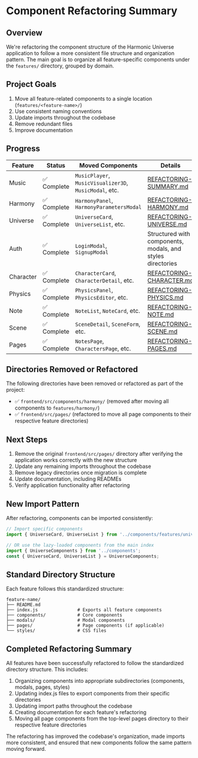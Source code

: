 # Component Refactoring Summary

## Overview

We're refactoring the component structure of the Harmonic Universe application to follow a more consistent file structure and organization pattern. The main goal is to organize all feature-specific components under the `features/` directory, grouped by domain.

## Project Goals

1. Move all feature-related components to a single location (`features/<feature-name>/`)
2. Use consistent naming conventions
3. Update imports throughout the codebase
4. Remove redundant files
5. Improve documentation

## Progress

| Feature | Status | Moved Components | Details |
|---------|--------|------------------|---------|
| Music | ✅ Complete | `MusicPlayer`, `MusicVisualizer3D`, `MusicModal`, etc. | [REFACTORING-SUMMARY.md](./REFACTORING-SUMMARY.md) |
| Harmony | ✅ Complete | `HarmonyPanel`, `HarmonyParametersModal` | [REFACTORING-HARMONY.md](./REFACTORING-HARMONY.md) |
| Universe | ✅ Complete | `UniverseCard`, `UniverseList`, etc. | [REFACTORING-UNIVERSE.md](./REFACTORING-UNIVERSE.md) |
| Auth | ✅ Complete | `LoginModal`, `SignupModal` | Structured with components, modals, and styles directories |
| Character | ✅ Complete | `CharacterCard`, `CharacterDetail`, etc. | [REFACTORING-CHARACTER.md](./REFACTORING-CHARACTER.md) |
| Physics | ✅ Complete | `PhysicsPanel`, `PhysicsEditor`, etc. | [REFACTORING-PHYSICS.md](./REFACTORING-PHYSICS.md) |
| Note | ✅ Complete | `NoteList`, `NoteCard`, etc. | [REFACTORING-NOTE.md](./REFACTORING-NOTE.md) |
| Scene | ✅ Complete | `SceneDetail`, `SceneForm`, etc. | [REFACTORING-SCENE.md](./REFACTORING-SCENE.md) |
| Pages | ✅ Complete | `NotesPage`, `CharactersPage`, etc. | [REFACTORING-PAGES.md](./REFACTORING-PAGES.md) |

## Directories Removed or Refactored

The following directories have been removed or refactored as part of the project:

- ✅ `frontend/src/components/harmony/` (removed after moving all components to `features/harmony/`)
- ✅ `frontend/src/pages/` (refactored to move all page components to their respective feature directories)

## Next Steps

1. Remove the original `frontend/src/pages/` directory after verifying the application works correctly with the new structure
2. Update any remaining imports throughout the codebase
3. Remove legacy directories once migration is complete
4. Update documentation, including READMEs
5. Verify application functionality after refactoring

## New Import Pattern

After refactoring, components can be imported consistently:

```jsx
// Import specific components
import { UniverseCard, UniverseList } from '../components/features/universe';

// OR use the lazy-loaded components from the main index
import { UniverseComponents } from '../components';
const { UniverseCard, UniverseList } = UniverseComponents;
```

## Standard Directory Structure

Each feature follows this standardized structure:

```
feature-name/
├── README.md
├── index.js               # Exports all feature components
├── components/            # Core components
├── modals/                # Modal components
├── pages/                 # Page components (if applicable)
└── styles/                # CSS files
```

## Completed Refactoring Summary

All features have been successfully refactored to follow the standardized directory structure. This includes:

1. Organizing components into appropriate subdirectories (components, modals, pages, styles)
2. Updating index.js files to export components from their specific directories
3. Updating import paths throughout the codebase
4. Creating documentation for each feature's refactoring
5. Moving all page components from the top-level pages directory to their respective feature directories

The refactoring has improved the codebase's organization, made imports more consistent, and ensured that new components follow the same pattern moving forward. 